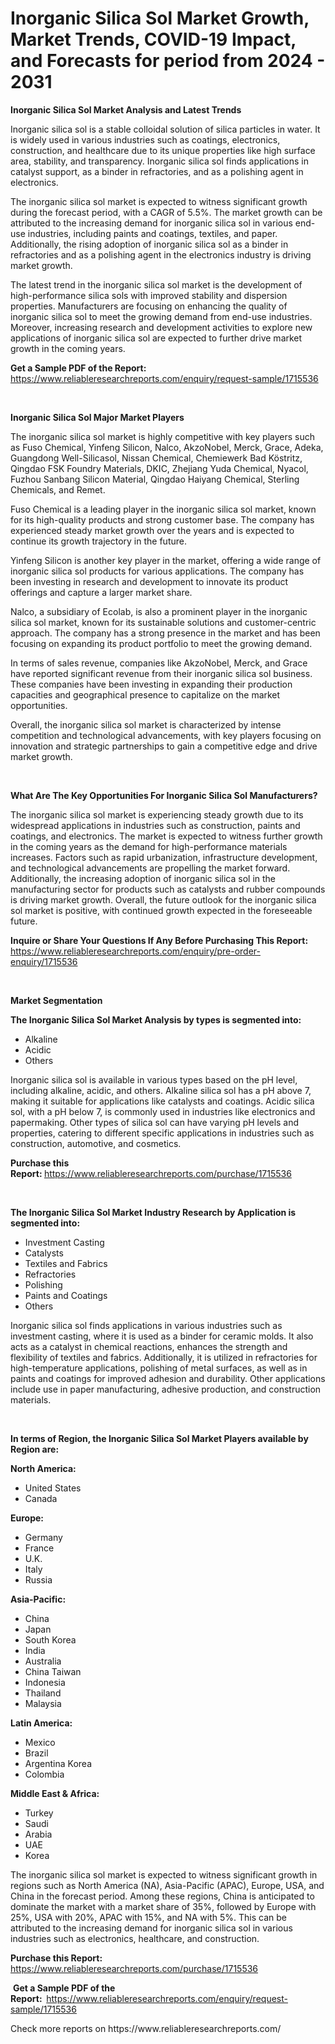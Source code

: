 <p><h1>Inorganic Silica Sol Market Growth, Market Trends, COVID-19 Impact, and Forecasts for period from 2024 - 2031</h1></p><p><strong>Inorganic Silica Sol Market Analysis and Latest Trends</strong></p>
<p><p>Inorganic silica sol is a stable colloidal solution of silica particles in water. It is widely used in various industries such as coatings, electronics, construction, and healthcare due to its unique properties like high surface area, stability, and transparency. Inorganic silica sol finds applications in catalyst support, as a binder in refractories, and as a polishing agent in electronics.</p><p>The inorganic silica sol market is expected to witness significant growth during the forecast period, with a CAGR of 5.5%. The market growth can be attributed to the increasing demand for inorganic silica sol in various end-use industries, including paints and coatings, textiles, and paper. Additionally, the rising adoption of inorganic silica sol as a binder in refractories and as a polishing agent in the electronics industry is driving market growth.</p><p>The latest trend in the inorganic silica sol market is the development of high-performance silica sols with improved stability and dispersion properties. Manufacturers are focusing on enhancing the quality of inorganic silica sol to meet the growing demand from end-use industries. Moreover, increasing research and development activities to explore new applications of inorganic silica sol are expected to further drive market growth in the coming years.</p></p>
<p><strong>Get a Sample PDF of the Report:&nbsp;</strong> <a href="https://www.reliableresearchreports.com/enquiry/request-sample/1715536">https://www.reliableresearchreports.com/enquiry/request-sample/1715536</a></p>
<p>&nbsp;</p>
<p><strong>Inorganic Silica Sol Major Market Players</strong></p>
<p><p>The inorganic silica sol market is highly competitive with key players such as Fuso Chemical, Yinfeng Silicon, Nalco, AkzoNobel, Merck, Grace, Adeka, Guangdong Well-Silicasol, Nissan Chemical, Chemiewerk Bad Köstritz, Qingdao FSK Foundry Materials, DKIC, Zhejiang Yuda Chemical, Nyacol, Fuzhou Sanbang Silicon Material, Qingdao Haiyang Chemical, Sterling Chemicals, and Remet.</p><p>Fuso Chemical is a leading player in the inorganic silica sol market, known for its high-quality products and strong customer base. The company has experienced steady market growth over the years and is expected to continue its growth trajectory in the future.</p><p>Yinfeng Silicon is another key player in the market, offering a wide range of inorganic silica sol products for various applications. The company has been investing in research and development to innovate its product offerings and capture a larger market share.</p><p>Nalco, a subsidiary of Ecolab, is also a prominent player in the inorganic silica sol market, known for its sustainable solutions and customer-centric approach. The company has a strong presence in the market and has been focusing on expanding its product portfolio to meet the growing demand.</p><p>In terms of sales revenue, companies like AkzoNobel, Merck, and Grace have reported significant revenue from their inorganic silica sol business. These companies have been investing in expanding their production capacities and geographical presence to capitalize on the market opportunities.</p><p>Overall, the inorganic silica sol market is characterized by intense competition and technological advancements, with key players focusing on innovation and strategic partnerships to gain a competitive edge and drive market growth.</p></p>
<p>&nbsp;</p>
<p><strong>What Are The Key Opportunities For Inorganic Silica Sol Manufacturers?</strong></p>
<p><p>The inorganic silica sol market is experiencing steady growth due to its widespread applications in industries such as construction, paints and coatings, and electronics. The market is expected to witness further growth in the coming years as the demand for high-performance materials increases. Factors such as rapid urbanization, infrastructure development, and technological advancements are propelling the market forward. Additionally, the increasing adoption of inorganic silica sol in the manufacturing sector for products such as catalysts and rubber compounds is driving market growth. Overall, the future outlook for the inorganic silica sol market is positive, with continued growth expected in the foreseeable future.</p></p>
<p><strong>Inquire or Share Your Questions If Any Before Purchasing This Report:</strong> <a href="https://www.reliableresearchreports.com/enquiry/pre-order-enquiry/1715536">https://www.reliableresearchreports.com/enquiry/pre-order-enquiry/1715536</a></p>
<p>&nbsp;</p>
<p><strong>Market Segmentation</strong></p>
<p><strong>The Inorganic Silica Sol Market Analysis by types is segmented into:</strong></p>
<p><ul><li>Alkaline</li><li>Acidic</li><li>Others</li></ul></p>
<p><p>Inorganic silica sol is available in various types based on the pH level, including alkaline, acidic, and others. Alkaline silica sol has a pH above 7, making it suitable for applications like catalysts and coatings. Acidic silica sol, with a pH below 7, is commonly used in industries like electronics and papermaking. Other types of silica sol can have varying pH levels and properties, catering to different specific applications in industries such as construction, automotive, and cosmetics.</p></p>
<p><strong>Purchase this Report:&nbsp;</strong><a href="https://www.reliableresearchreports.com/purchase/1715536">https://www.reliableresearchreports.com/purchase/1715536</a></p>
<p>&nbsp;</p>
<p><strong>The Inorganic Silica Sol Market Industry Research by Application is segmented into:</strong></p>
<p><ul><li>Investment Casting</li><li>Catalysts</li><li>Textiles and Fabrics</li><li>Refractories</li><li>Polishing</li><li>Paints and Coatings</li><li>Others</li></ul></p>
<p><p>Inorganic silica sol finds applications in various industries such as investment casting, where it is used as a binder for ceramic molds. It also acts as a catalyst in chemical reactions, enhances the strength and flexibility of textiles and fabrics. Additionally, it is utilized in refractories for high-temperature applications, polishing of metal surfaces, as well as in paints and coatings for improved adhesion and durability. Other applications include use in paper manufacturing, adhesive production, and construction materials.</p></p>
<p>&nbsp;</p>
<p><strong>In terms of Region, the Inorganic Silica Sol Market Players available by Region are:</strong></p>
<p>
    <p> <strong> North America: </strong>
        <ul>
            <li>United States</li>
            <li>Canada</li>
        </ul>
        </p> 
    <p> <strong> Europe: </strong>
        <ul>
            <li>Germany</li>
            <li>France</li>
            <li>U.K.</li>
            <li>Italy</li>
            <li>Russia</li>
        </ul>
        </p> 
    <p> <strong> Asia-Pacific: </strong>
        <ul>
            <li>China</li>
            <li>Japan</li>
            <li>South Korea</li>
            <li>India</li>
            <li>Australia</li>
            <li>China Taiwan</li>
            <li>Indonesia</li>
            <li>Thailand</li>
            <li>Malaysia</li>
        </ul>
        </p> 
    <p> <strong> Latin America: </strong>
        <ul>
            <li>Mexico</li>
            <li>Brazil</li>
            <li>Argentina Korea</li>
            <li>Colombia</li>
        </ul>
        </p> 
    <p> <strong> Middle East & Africa: </strong>
        <ul>
            <li>Turkey</li>
            <li>Saudi</li>
            <li>Arabia</li>
            <li>UAE</li>
            <li>Korea</li>
        </ul>
    </p>
    </p>
<p><p>The inorganic silica sol market is expected to witness significant growth in regions such as North America (NA), Asia-Pacific (APAC), Europe, USA, and China in the forecast period. Among these regions, China is anticipated to dominate the market with a market share of 35%, followed by Europe with 25%, USA with 20%, APAC with 15%, and NA with 5%. This can be attributed to the increasing demand for inorganic silica sol in various industries such as electronics, healthcare, and construction.</p></p>
<p><strong>Purchase this Report: </strong><a href="https://www.reliableresearchreports.com/purchase/1715536">https://www.reliableresearchreports.com/purchase/1715536</a></p>
<p>&nbsp;<strong>Get a Sample PDF of the Report:&nbsp;&nbsp;</strong><a href="https://www.reliableresearchreports.com/enquiry/request-sample/1715536">https://www.reliableresearchreports.com/enquiry/request-sample/1715536</a></p>
<p><strong></strong></p>
<p>Check more reports on https://www.reliableresearchreports.com/</p>